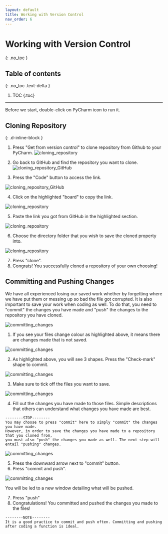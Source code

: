 ```yaml
---
layout: default
title: Working with Version Control
nav_order: 6
---
```


# Working with Version Control
{: .no_toc }

## Table of contents
{: .no_toc .text-delta }

1. TOC
{:toc}

---

Before we start, double-click on PyCharm icon to run it.

## Cloning Repository
{: .d-inline-block }

1. Press "Get from version control" to clone repository from Github to your PyCharm.
    ![cloning_repository](https://github.com/harryseo1992/Pycharm-For-Dummies/blob/gh-pages/assets/images/clone_repository.png?raw=true "Cloning repository")

2. Go back to GitHub and find the repository you want to clone. 
    ![cloning_repository_GitHub](https://github.com/harryseo1992/Pycharm-For-Dummies/blob/gh-pages/assets/images/clone_repository_github_press_code.png?raw=true "Get clone repo url from GitHub")
3. Press the "Code" button to access the link.

![cloning_repository_GitHub](https://github.com/harryseo1992/Pycharm-For-Dummies/blob/gh-pages/assets/images/clone_repository_github_press_code_copy_clipboard.png?raw=true "Get clone repo url from GitHub")

4. Click on the highlighted "board" to copy the link.

![cloning_repository](https://github.com/harryseo1992/Pycharm-For-Dummies/blob/gh-pages/assets/images/clone_repository1.png?raw=true "Cloning repository")

5. Paste the link you got from GitHub in the highlighted section.

![cloning_repository](https://github.com/harryseo1992/Pycharm-For-Dummies/blob/gh-pages/assets/images/clone_repository_choose_directory.png?raw=true "Cloning repository")

6. Choose the directory folder that you wish to save the cloned property into.

![cloning_repository](https://github.com/harryseo1992/Pycharm-For-Dummies/blob/gh-pages/assets/images/cloning_repository_press_clone.png?raw=true "Cloning repository")

7. Press "clone". 
8. Congrats! You successfully cloned a repository of your own choosing!

## Committing and Pushing Changes

We have all experienced losing our saved work whether by forgetting where we have put them or messing up so bad the file got corrupted. It is also important to save your work when coding as well. To do that, you need to "commit" the changes you have made and "push" the changes to the repository you have cloned.

![committing_changes](https://github.com/harryseo1992/Pycharm-For-Dummies/blob/gh-pages/assets/images/commit_highlighted.png?raw=true "committing changes")

1. If you see your files change colour as highlighted above, it means there are changes made that is not saved.

![committing_changes](https://github.com/harryseo1992/Pycharm-For-Dummies/blob/gh-pages/assets/images/commit_button_highlighted.png?raw=true "committing changes")

2. As highlighted above, you will see 3 shapes. Press the "Check-mark" shape to commit.

![committing_changes](https://github.com/harryseo1992/Pycharm-For-Dummies/blob/gh-pages/assets/images/commit_message_highlighted.png?raw=true "committing changes")

3. Make sure to tick off the files you want to save. 

![committing_changes](https://github.com/harryseo1992/Pycharm-For-Dummies/blob/gh-pages/assets/images/commit_message_filledout.png?raw=true "committing changes")

4. Fill out the changes you have made to those files. Simple descriptions that others can understand what changes you have made are best.

```
--------STOP-------- 
You may choose to press "commit" here to simply "commit" the changes you have made. 
However, in order to save the changes you have made to a repository that you cloned from, 
you must also "push" the changes you made as well. The next step will entail "pushing" changes.
```

![committing_changes](https://github.com/harryseo1992/Pycharm-For-Dummies/blob/gh-pages/assets/images/commit_and_push.png?raw=true "committing changes")

5. Press the downward arrow next to "commit" button.
6. Press "commit and push". 

![committing_changes](https://github.com/harryseo1992/Pycharm-For-Dummies/blob/gh-pages/assets/images/commit_and_push_finally_pushing.png?raw=true "committing changes")

You will be led to a new window detailing what will be pushed.

7. Press "push"
8. Congratulations! You committed and pushed the changes you made to the files! 

```
--------NOTE-------- 
It is a good practice to commit and push often. Committing and pushing after coding a function is ideal.
```
